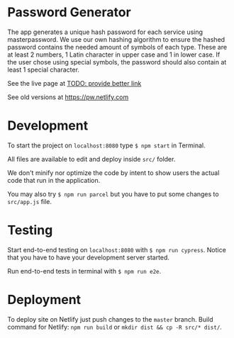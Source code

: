 # Password Generator

The app generates a unique hash password for each service using masterpassword.
We use our own hashing algorithm to ensure the hashed password contains the needed amount of symbols of each type.
These are at least 2 numbers, 1 Latin character in upper case and 1 in lower case.
If the user chose using special symbols, the password should also contain at least 1 special character.

See the live page at [TODO: provide better link](https://sharp-kilby-69a6e3.netlify.com/)

See old versions at https://pw.netlify.com

# Development

To start the project on `localhost:8080` type `$ npm start` in Terminal.

All files are available to edit and deploy inside `src/` folder.

We don't minify nor optimize the code by intent to show users the actual code that run in the application.

You may also try `$ npm run parcel` but you have to put some changes to `src/app.js` file.

# Testing

Start end-to-end testing on `localhost:8080` with `$ npm run cypress`.
Notice that you have to have your development server started.

Run end-to-end tests in terminal with `$ npm run e2e`.

# Deployment

To deploy site on Netlify just push changes to the `master` branch.
Build command for Netlify: `npm run build` or `mkdir dist && cp -R src/* dist/`.

